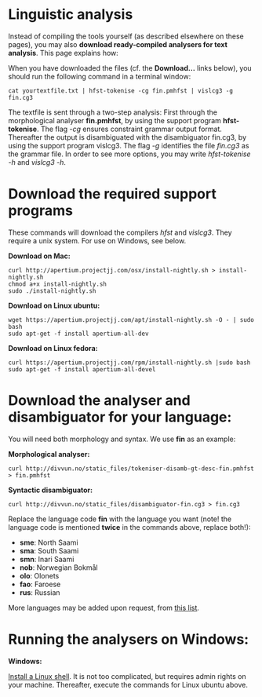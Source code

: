 Linguistic analysis
================

Instead of compiling the tools yourself (as described elsewhere on these pages), you may also **download ready-compiled analysers for text analysis**. This page explains how:


When you have downloaded the files (cf. the **Download...** links below), you should run the following command in a terminal window:


```
cat yourtextfile.txt | hfst-tokenise -cg fin.pmhfst | vislcg3 -g fin.cg3 
```


The textfile is sent through a two-step analysis: First through the morphological analyser **fin.pmhfst**, 
by using the support program **hfst-tokenise**. The flag *-cg* ensures constraint grammar output format. 
Thereafter the output is disambiguated with the disambiguator fin.cg3, by using the support program vislcg3.
The flag *-g* identifies the file *fin.cg3* as the grammar file. In order to see more options, you may write
*hfst-tokenise -h* and *vislcg3 -h*.


# Download the required support programs


These commands will download the compilers *hfst* and *vislcg3*. They require a unix system. For use on Windows, see below.


**Download on Mac:**
```
curl http://apertium.projectjj.com/osx/install-nightly.sh > install-nightly.sh
chmod a+x install-nightly.sh
sudo ./install-nightly.sh
```


**Download on Linux ubuntu:**
```
wget https://apertium.projectjj.com/apt/install-nightly.sh -O - | sudo bash
sudo apt-get -f install apertium-all-dev
```

**Download on Linux fedora:**
```
curl https://apertium.projectjj.com/rpm/install-nightly.sh |sudo bash
sudo apt-get -f install apertium-all-devel
```


# Download the analyser and disambiguator for your language:


You will need both morphology and syntax. We use **fin** as an example:


**Morphological analyser:** 
```
curl http://divvun.no/static_files/tokeniser-disamb-gt-desc-fin.pmhfst > fin.pmhfst
```


**Syntactic disambiguator:** 
```
curl http://divvun.no/static_files/disambiguator-fin.cg3 > fin.cg3
```




Replace the language code **fin** with the language you want (note! the language code is mentioned **twice** in the commands above, replace both!):


* **sme**: North Saami
* **sma**: South Saami
* **smn**: Inari Saami
* **nob**: Norwegian Bokmål
* **olo**: Olonets
* **fao**: Faroese
* **rus**: Russian


More languages may be added upon request, from [this list](https://giellalt.uit.no/lang/index.html).






# Running the analysers on Windows:


**Windows:**


[Install a Linux shell](https://www.howtogeek.com/249966/how-to-install-and-use-the-linux-bash-shell-on-windows-10/). It is not too complicated, but requires admin rights on your machine. Thereafter, execute the commands for Linux ubuntu above.




